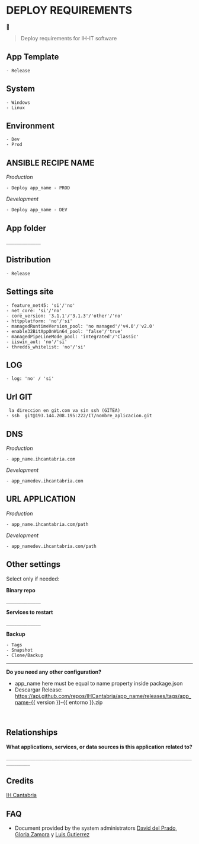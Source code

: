 # DEPLOY REQUIREMENTS

🚀
<br>

> Deploy requirements for IH-IT software
> <br>

## App Template

    - Release

## System

    - Windows
    - Linux

## Environment

    - Dev
    - Prod

## ANSIBLE RECIPE NAME

_Production_

    - Deploy app_name - PROD

_Development_

    - Deploy app_name - DEV

## App folder

`_____________`

## Distribution

    - Release

## Settings site

    - feature_net45: 'si'/'no'
    - net_core: 'si'/'no'
    - core_version: '3.1.1'/'3.1.3'/'other'/'no'
    - httpplatform: 'no'/'si'
    - managedRuntimeVersion_pool: 'no managed'/'v4.0'/'v2.0'
    - enable32BitAppOnWin64_pool: 'false'/'true'
    - managedPipeLineMode_pool: 'integrated'/'Classic'
    - iiswin_aut: 'no'/'si'
    - thredds_whitelist: 'no'/'si'

## LOG

    - log: 'no' / 'si'

## Url GIT

     la direccion en git.com va sin ssh (GITEA)
    - ssh  git@193.144.208.195:222/IT/nombre_aplicacion.git

## DNS

_Production_

    - app_name.ihcantabria.com

_Development_

    - app_namedev.ihcantabria.com

## URL APPLICATION

_Production_

    - app_name.ihcantabria.com/path

_Development_

    - app_namedev.ihcantabria.com/path

## Other settings

Select only if needed:

**Binary repo**

`_____________`

**Services to restart**

`_____________`

**Backup**

    - Tags
    - Snapshot
    - Clone/Backup

---

**Do you need any other configuration?**

- app_name here must be equal to name property inside package.json 
- Descargar Release: https://api.github.com/repos/IHCantabria/app_name/releases/tags/app_name-{{ version }}-{{ entorno }}.zip

<br>

## Relationships

**What applications, services, or data sources is this application related to?**

`_______________________________________________________________________________`

## Credits

[IH Cantabria](https://github.com/IHCantabria)

## FAQ

- Document provided by the system administrators [David del Prado](https://ihcantabria.com/directorio-personal/david-del-prado-secadas/), [Gloria Zamora](https://ihcantabria.com/directorio-personal/gloria-zamora/) y [Luis Gutierrez](https://ihcantabria.com/directorio-personal/luis-gutierrez/)
